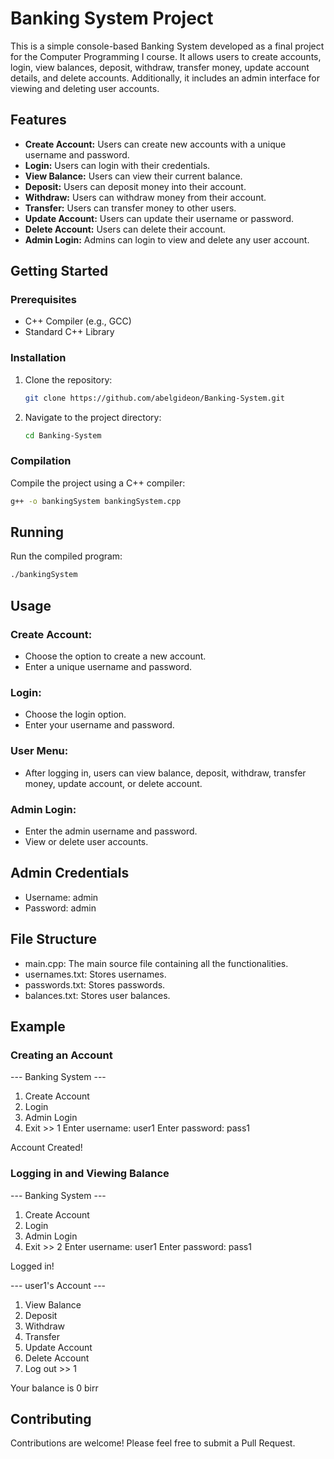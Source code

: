 # Banking System Project

This is a simple console-based Banking System developed as a final project for the Computer Programming I course. It allows users to create accounts, login, view balances, deposit, withdraw, transfer money, update account details, and delete accounts. Additionally, it includes an admin interface for viewing and deleting user accounts.

## Features

- **Create Account:** Users can create new accounts with a unique username and password.
- **Login:** Users can login with their credentials.
- **View Balance:** Users can view their current balance.
- **Deposit:** Users can deposit money into their account.
- **Withdraw:** Users can withdraw money from their account.
- **Transfer:** Users can transfer money to other users.
- **Update Account:** Users can update their username or password.
- **Delete Account:** Users can delete their account.
- **Admin Login:** Admins can login to view and delete any user account.

## Getting Started

### Prerequisites

- C++ Compiler (e.g., GCC)
- Standard C++ Library

### Installation

1. Clone the repository:
    ```sh
    git clone https://github.com/abelgideon/Banking-System.git
    ```
2. Navigate to the project directory:
    ```sh
    cd Banking-System
    ```

### Compilation

Compile the project using a C++ compiler:
```sh
g++ -o bankingSystem bankingSystem.cpp
```

## Running

Run the compiled program:
```sh
./bankingSystem
```

## Usage

### Create Account:

- Choose the option to create a new account.
- Enter a unique username and password.

### Login:

- Choose the login option.
- Enter your username and password.

### User Menu:

- After logging in, users can view balance, deposit, withdraw, transfer money, update account, or delete account.

### Admin Login:

- Enter the admin username and password.
- View or delete user accounts.

## Admin Credentials

- Username: admin
- Password: admin

## File Structure

- main.cpp: The main source file containing all the functionalities.
- usernames.txt: Stores usernames.
- passwords.txt: Stores passwords.
- balances.txt: Stores user balances.

## Example

### Creating an Account

--- Banking System ---
1. Create Account
2. Login
3. Admin Login
4. Exit
\>\> 1
Enter username: user1
Enter password: pass1

Account Created!

### Logging in and Viewing Balance

--- Banking System ---
1. Create Account
2. Login
3. Admin Login
4. Exit
\>\> 2
Enter username: user1
Enter password: pass1

Logged in!

--- user1's Account ---
1. View Balance
2. Deposit
3. Withdraw
4. Transfer
5. Update Account
6. Delete Account
7. Log out
\>\> 1

Your balance is 0 birr

## Contributing

Contributions are welcome! Please feel free to submit a Pull Request.